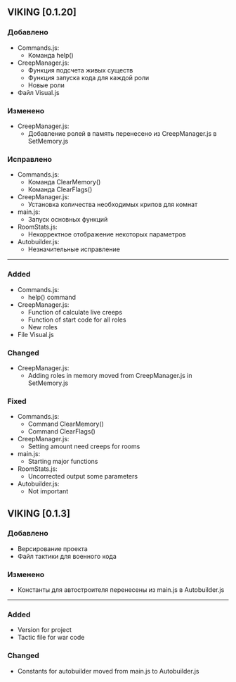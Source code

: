 ## VIKING [0.1.20]

### Добавлено
- Commands.js:
    - Команда help()
- CreepManager.js:
    - Функция подсчета живых существ
    - Функция запуска кода для каждой роли
    - Новые роли
- Файл Visual.js

### Изменено
- CreepManager.js:
    - Добавление ролей в память перенесено из CreepManager.js в SetMemory.js

### Исправлено
- Commands.js:
    - Команда ClearMemory()
    - Команда ClearFlags()
- CreepManager.js:
    - Установка количества необходимых крипов для комнат
- main.js:
    - Запуск основных функций
- RoomStats.js:
    - Некорректное отображение некоторых параметров
- Autobuilder.js:
    - Незначительные исправление
---

### Added
- Commands.js:
    - help() command
- CreepManager.js:
    - Function of calculate live creeps
    - Function of start code for all roles
    - New roles
- File Visual.js

### Changed
- CreepManager.js:
    - Adding roles in memory moved from CreepManager.js in SetMemory.js

### Fixed
- Commands.js:
    - Command ClearMemory()
    - Command ClearFlags()
- CreepManager.js:
    - Setting amount need creeps for rooms
- main.js:
    - Starting major functions
- RoomStats.js:
    - Uncorrected output some parameters
- Autobuilder.js:
    - Not important

## VIKING [0.1.3]

### Добавлено
- Версирование проекта
- Файл тактики для военного кода

### Изменено
- Константы для автостроителя перенесены из main.js в Autobuilder.js

---

### Added
- Version for project
- Tactic file for war code

### Changed
- Constants for autobuilder moved from main.js to Autobuilder.js
